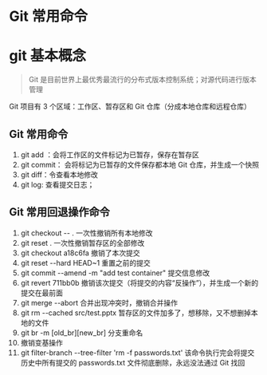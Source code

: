 # Git 常用命令

# git 基本概念

> Git 是目前世界上最优秀最流行的分布式版本控制系统；对源代码进行版本管理

Git 项目有 3 个区域：工作区、暂存区和 Git 仓库（分成本地仓库和远程仓库）

## Git 常用命令

1. git add ：会将工作区的文件标记为已暂存，保存在暂存区
2. git commit： 会将标记为已暂存的文件保存都本地 Git 仓库，并生成一个快照
3. git diff：令查看本地修改
4. git log: 查看提交日志；

## Git 常用回退操作命令

1. git checkout -- . 一次性撤销所有本地修改
2. git reset . 一次性撤销暂存区的全部修改
3. git checkout a18c6fa 撤销了本次提交
4. git reset --hard HEAD~1 重置之前的提交
5. git commit --amend -m "add test container" 提交信息修改
6. git revert 711bb0b 撤销该次提交（将提交的内容“反操作”），并生成一个新的提交在最前面
7. git merge --abort 合并出现冲突时，撤销合并操作
8. git rm --cached src/test.pptx 暂存区的文件加多了，想移除，又不想删掉本地的文件
9. git br -m [old_br][new_br] 分支重命名
10. 撤销变基操作
11. git filter-branch --tree-filter 'rm -f passwords.txt' 该命令执行完会将提交历史中所有提交的 passwords.txt 文件彻底删除，永远没法通过 Git 找回
